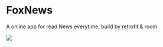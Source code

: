 # FoxNews
 A online app for read News everytime, build by retrofit & room

![](https://media3.giphy.com/media/e4RVlAGbQzg8V67zWV/giphy.gif?cid=790b7611210869d65268f323fd0a215b702f520f3f10a0c3&rid=giphy.gif)
